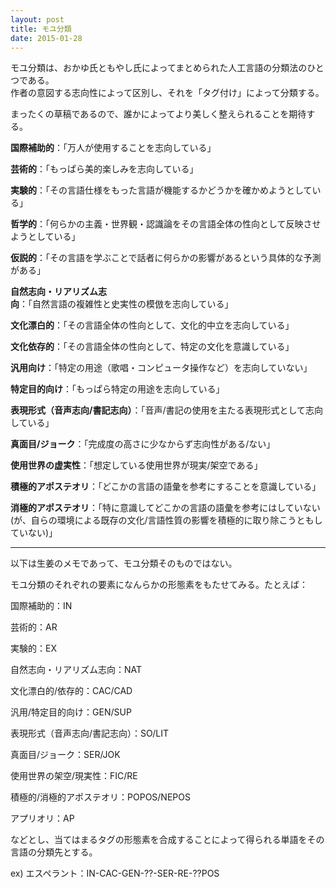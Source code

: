 ```yaml
---
layout: post
title: モユ分類
date: 2015-01-28
---
```



モユ分類は、おかゆ氏ともやし氏によってまとめられた人工言語の分類法のひとつである。  
作者の意図する志向性によって区別し、それを「タグ付け」によって分類する。

まったくの草稿であるので、誰かによってより美しく整えられることを期待する。

<b>国際補助的</b>：「万人が使用することを志向している」

<b>芸術的</b>：「もっぱら美的楽しみを志向している」

<b>実験的</b>：「その言語仕様をもった言語が機能するかどうかを確かめようとしている」

<b>哲学的</b>：「何らかの主義・世界観・認識論をその言語全体の性向として反映させようとしている」

<b>仮説的</b>：「その言語を学ぶことで話者に何らかの影響があるという具体的な予測がある」

<b>自然志向・リアリズム志向</b>：「自然言語の複雑性と史実性の模倣を志向している」

<b>文化漂白的</b>：「その言語全体の性向として、文化的中立を志向している」

<b>文化依存的</b>：「その言語全体の性向として、特定の文化を意識している」

<b>汎用向け</b>：「特定の用途（歌唱・コンピュータ操作など）を志向していない」

<b>特定目的向け</b>：「もっぱら特定の用途を志向している」

<b>表現形式（音声志向/書記志向）</b>：「音声/書記の使用を主たる表現形式として志向している」

<b>真面目/ジョーク</b>：「完成度の高さに少なからず志向性がある/ない」

<b>使用世界の虚実性</b>：「想定している使用世界が現実/架空である」

<b>積極的アポステオリ</b>：「どこかの言語の語彙を参考にすることを意識している」

<b>消極的アポステオリ</b>：「特に意識してどこかの言語の語彙を参考にはしていない(が、自らの環境による既存の文化/言語性質の影響を積極的に取り除こうともしていない)」

--------

以下は生姜のメモであって、モユ分類そのものではない。

モユ分類のそれぞれの要素になんらかの形態素をもたせてみる。たとえば：

国際補助的：IN

芸術的：AR

実験的：EX

自然志向・リアリズム志向：NAT

文化漂白的/依存的：CAC/CAD

汎用/特定目的向け：GEN/SUP

表現形式（音声志向/書記志向）：SO/LIT

真面目/ジョーク：SER/JOK

使用世界の架空/現実性：FIC/RE

積極的/消極的アポステオリ：POPOS/NEPOS

アプリオリ：AP

などとし、当てはまるタグの形態素を合成することによって得られる単語をその言語の分類先とする。

ex) エスペラント：IN-CAC-GEN-??-SER-RE-??POS